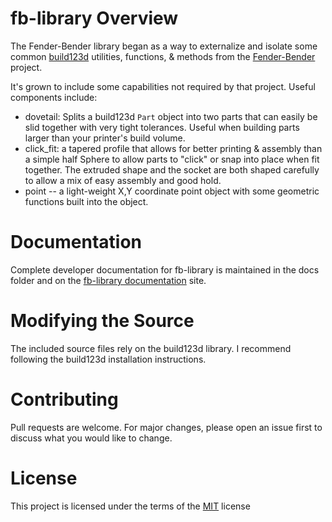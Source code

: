 # fb-library Overview

The Fender-Bender library began as a way to externalize and isolate some common [build123d](https://github.com/gumyr/build123d) utilities, functions, & methods from the [Fender-Bender](https://github.com/x0pherl/fender-bender) project.

It's grown to include some capabilities not required by that project. Useful components include:
- dovetail: Splits a build123d `Part` object into two parts that can easily be slid together with very tight tolerances. Useful when building parts larger than your printer's build volume.
- click_fit: a tapered profile that allows for better printing & assembly than a simple half Sphere to allow parts to "click" or snap into place when fit together. The extruded shape and the socket are both shaped carefully to allow a mix of easy assembly and good hold.
- point -- a light-weight X,Y coordinate point object with some geometric functions built into the object.

# Documentation

Complete developer documentation for fb-library is maintained in the docs folder and on the [fb-library documentation](https://fb-library.readthedocs.io) site.

# Modifying the Source
The included source files rely on the build123d library. I recommend following the build123d installation instructions.

# Contributing
Pull requests are welcome. For major changes, please open an issue first to discuss what you would like to change.

# License
This project is licensed under the terms of the [MIT](https://choosealicense.com/licenses/mit/) license